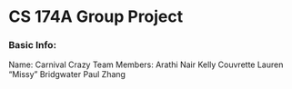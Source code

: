 # CS 174A Group Project

### Basic Info:
Name: Carnival Crazy
Team Members:
   Arathi Nair
   Kelly Couvrette
   Lauren “Missy” Bridgwater
   Paul Zhang